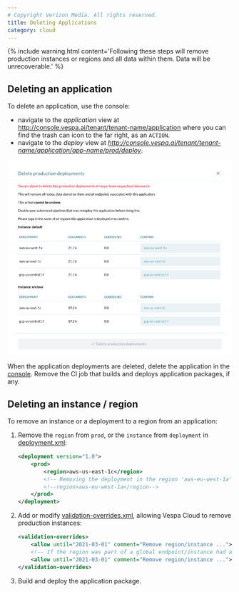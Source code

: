 ```yaml
---
# Copyright Verizon Media. All rights reserved.
title: Deleting Applications
category: cloud
---
```


{% include warning.html content='Following these steps will remove production instances or regions and all data within them.
Data will be unrecoverable.' %}



## Deleting an application
To delete an application, use the console:
* navigate to the *application* view at
http://console.vespa.ai/tenant/tenant-name/application where you can find the trash 
can icon to the far right, as an `ACTION`.
* navigate to the *deploy* view at
*http://console.vespa.ai/tenant/tenant-name/application/app-name/prod/deploy*.

![delete production deployment](/assets/img/console/delete-production-deployment.png)

When the application deployments are deleted,
delete the application in the [console](http://console.vespa.ai).
Remove the CI job that builds and deploys application packages, if any.



## Deleting an instance / region
To remove an instance or a deployment to a region from an application:

1. Remove the `region` from `prod`, or the `instance` from `deployment`
   in [deployment.xml](https://cloud.vespa.ai/en/reference/deployment#instance):

    ```xml
    <deployment version="1.0">
        <prod>
            <region>aws-us-east-1c</region>
            <!-- Removing the deployment in the region 'aws-eu-west-1a' -->
            <!--region>aws-eu-west-1a</region-->
        </prod>
    </deployment>
    ```

2.  Add or modify [validation-overrides.xml](https://docs.vespa.ai/en/reference/validation-overrides.html),
    allowing Vespa Cloud to remove production instances:

    ```xml
    <validation-overrides>
        <allow until="2021-03-01" comment="Remove region/instance ...">deployment-removal</allow>
        <!-- If the region was part of a global endpoint/instance had a global endpoint: -->
        <allow until="2021-03-01" comment="Remove region/instance ...">global-endpoint-change</allow>
    </validation-overrides>
    ```

3. Build and deploy the application package.
